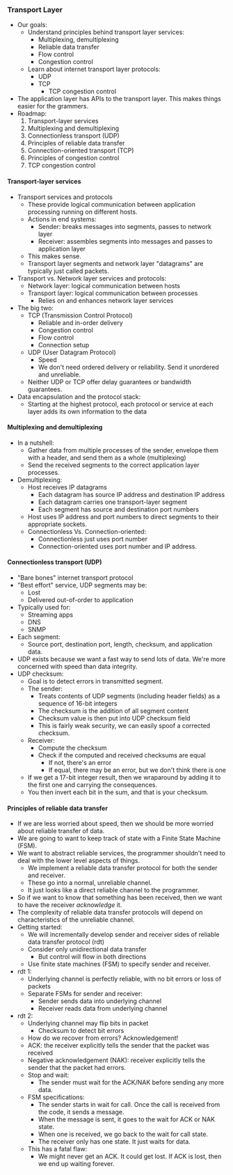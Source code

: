 ### Transport Layer
- Our goals:
	- Understand principles behind transport layer services:
		- Multiplexing, demultiplexing
		- Reliable data transfer
		- Flow control
		- Congestion control
	- Learn about internet transport layer protocols:
		- UDP
		- TCP
			- TCP congestion control
- The application layer has APIs to the transport layer. This makes things easier for the grammers. 
- Roadmap:
	1. Transport-layer services
	2. Multiplexing and demultiplexing
	3. Connectionless transport (UDP)
	4. Principles of reliable data transfer
	5. Connection-oriented transport (TCP)
	6. Principles of congestion control
	7. TCP congestion control

#### Transport-layer services
- Transport services and protocols
	- These provide logical communication between application processing running on different hosts.
	- Actions in end systems:
		- Sender: breaks messages into segments, passes to network layer
		- Receiver: assembles segments into messages and passes to application layer
	- This makes sense.
	- Transport layer segments and network layer "datagrams" are typically just called packets.
- Transport vs. Network layer services and protocols:
	- Network layer: logical communication between hosts
	- Transport layer: logical communication between processes
		- Relies on and enhances network layer services
- The big two:
	- TCP (Transmission Control Protocol)
		- Reliable and in-order delivery
		- Congestion control
		- Flow control
		- Connection setup
	- UDP (User Datagram Protocol)
		- Speed
		- We don't need ordered delivery or reliability. Send it unordered and unreliable.
	- Neither UDP or TCP offer delay guarantees or bandwidth guarantees.
- Data encapsulation and the protocol stack:
	- Starting at the highest protocol, each protocol or service at each layer adds its own information to the data

#### Multiplexing and demultiplexing
- In a nutshell:
	- Gather data from multiple processes of the sender, envelope them with a header, and send them as a whole (multiplexing)
	- Send the received segments to the correct application layer processes. 
- Demultiplexing:
	- Host receives IP datagrams
		- Each datagram has source IP address and destination IP address
		- Each datagram carries one transport-layer segment
		- Each segment has source and destination port numbers
	- Host uses IP address and port numbers to direct segments to their appropriate sockets.
	- Connectionless Vs. Connection-oriented:
		- Connectionless just uses port number
		- Connection-oriented uses port number and IP address.

#### Connectionless transport (UDP)
- "Bare bones" internet transport protocol
- "Best effort" service, UDP segments may be:
	- Lost
	- Delivered out-of-order to application
- Typically used for:
	- Streaming apps
	- DNS
	- SNMP
- Each segment:
	- Source port, destination port, length, checksum, and application data.
- UDP exists because we want a fast way to send lots of data. We're more concerned with speed than data integrity.
- UDP checksum:
	- Goal is to detect errors in transmitted segment.
	- The sender:
		- Treats contents of UDP segments (including header fields) as a sequence of 16-bit integers
		- The checksum is the addition of all segment content
		- Checksum value is then put into UDP checksum field
		- This is fairly weak security, we can easily spoof a corrected checksum.
	- Receiver:
		- Compute the checksum
		- Check if the computed and received checksums are equal 
			- If not, there's an error
			- If equal, there may be an error, but we don't think there is one
	- If we get a 17-bit integer result, then we wraparound by adding it to the first one and carrying the consequences.
	- You then invert each bit in the sum, and that is your checksum.

#### Principles of reliable data transfer
- If we are less worried about speed, then we should be more worried about reliable transfer of data.
- We are going to want to keep track of state with a Finite State Machine (FSM).
- We want to abstract reliable services, the programmer shouldn't need to deal with the lower level aspects of things. 
	- We implement a reliable data transfer protocol for both the sender and receiver.
	- These go into a normal, unreliable channel.
	- It just looks like a direct reliable channel to the programmer.
- So if we want to know that something has been received, then we want to have the receiver *acknowledge* it.
- The complexity of reliable data transfer protocols will depend on characteristics of the unreliable channel.
- Getting started:
	- We will incrementally develop sender and receiver sides of reliable data transfer protocol (rdt) 
	- Consider only unidirectional data transfer
		- But control will flow in both directions
	- Use finite state machines (FSM) to specify sender and receiver.
- rdt 1:
	- Underlying channel is perfectly reliable, with no bit errors or loss of packets
	- Separate FSMs for sender and receiver:
		- Sender sends data into underlying channel
		- Receiver reads data from underlying channel
- rdt 2:
	- Underlying channel may flip bits in packet
		- Checksum to detect bit errors
	- How do we recover from errors? Acknowledgement!
	- ACK: the receiver explicitly tells the sender that the packet was received
	- Negative acknowledgement (NAK): receiver explicitly tells the sender that the packet had errors.
	- Stop and wait:
		- The sender must wait for the ACK/NAK before sending any more data.
	- FSM specifications:
		- The sender starts in wait for call. Once the call is received from the code, it sends a message.
		- When the message is sent, it goes to the wait for ACK or NAK state.
		- When one is received, we go back to the wait for call state.
		- The receiver only has one state. It just waits for data.
	- This has a fatal flaw:
		- We might never get an ACK. It could get lost. If ACK is lost, then we end up waiting forever.